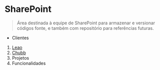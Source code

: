 # SharePoint
> Área destinada à equipe de SharePoint para armazenar e versionar códigos fonte, e também com repositório para referências futuras.

* Clientes
1. [Leao](https://github.com/itleaninfra/SharePoint/tree/master/Clientes/Leao)
1. [Chubb](https://github.com/itleaninfra/SharePoint/tree/master/Clientes/Chubb)
1. Projetos
1. Funcionalidades
